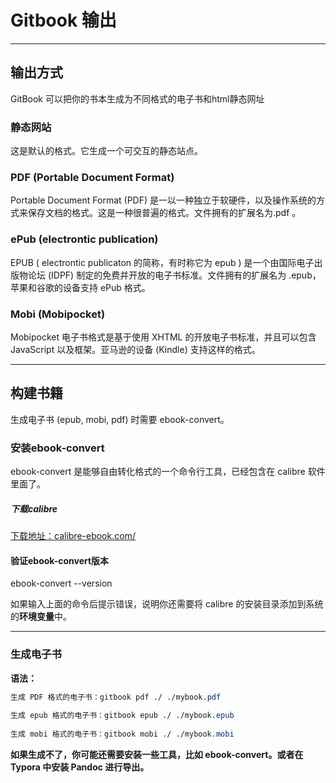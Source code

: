 # Gitbook 输出

----------------------------------

## 输出方式

GitBook 可以把你的书本生成为不同格式的电子书和html静态网址

### 静态网站
这是默认的格式。它生成一个可交互的静态站点。

### PDF (Portable Document Format)
Portable Document Format (PDF) 是一以一种独立于软硬件，以及操作系统的方式来保存文档的格式。这是一种很普遍的格式。文件拥有的扩展名为 ​.pdf​ 。

### ePub (electrontic publication)
EPUB ( electrontic publicaton 的简称，有时称它为 epub ) 是一个由国际电子出版物论坛 (IDPF) 制定的免费并开放的电子书标准。文件拥有的扩展名为 ​.epub​ ，苹果和谷歌的设备支持 ePub 格式。

### Mobi (Mobipocket)
Mobipocket 电子书格式是基于使用 XHTML 的开放电子书标准，并且可以包含 JavaScript 以及框架。亚马逊的设备 (Kindle) 支持这样的格式。

----------------------------------

## 构建书籍

生成电子书 (epub, mobi, pdf) 时需要 ebook-convert。

### 安装ebook-convert

ebook-convert 是能够自由转化格式的一个命令行工具，已经包含在 calibre 软件里面了。

##### 下载calibre 

[下载地址：calibre-ebook.com/](https://calibre-ebook.com/)

#### 验证ebook-convert版本

ebook-convert --version

如果输入上面的命令后提示错误，说明你还需要将 calibre 的安装目录添加到系统的**环境变量**中。

***

### 生成电子书

**语法：**  
```css
生成 PDF 格式的电子书：gitbook pdf ./ ./mybook.pdf
 
生成 epub 格式的电子书：gitbook epub ./ ./mybook.epub
 
生成 mobi 格式的电子书：gitbook mobi ./ ./mybook.mobi
```

**如果生成不了，你可能还需要安装一些工具，比如 ebook-convert。或者在 Typora 中安装 Pandoc 进行导出。**
